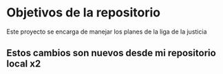 # Objetivos de la repositorio

Este proyecto se encarga de manejar los planes de la liga de la justicia

## Estos cambios son nuevos desde mi repositorio local x2
